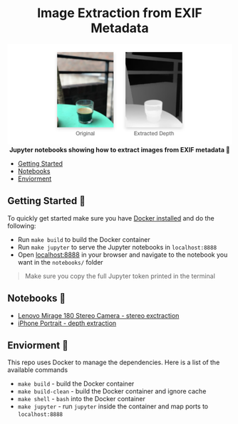 <h1 align="center">Image Extraction from EXIF Metadata</h1>
<p align="center">
<img src="https://github.com/juniorxsound/EXIF-Metadata-Image-Extraction/blob/master/samples/cover.png" alt="A depth-map extracted from iPhone Portait image" />
<br>
<b>Jupyter notebooks showing how to extract images from EXIF metadata 📝</b>
</p>

- [Getting Started](#getting-started)
- [Notebooks](#notebooks)
- [Enviorment](#enviorment)

## Getting Started 🚀
To quickly get started make sure you have [Docker installed](https://docs.docker.com/install/linux/docker-ce/ubuntu/) and do the following:
- Run `make build` to build the Docker container
- Run `make jupyter` to serve the Jupyter notebooks in `localhost:8888` 
- Open [localhost:8888](http://localhost:8888) in your browser and navigate to the notebook you want in the `notebooks/` folder
> Make sure you copy the full Jupyter token printed in the terminal

## Notebooks 📝
- [Lenovo Mirage 180 Stereo Camera - stereo exctraction](https://github.com/juniorxsound/EXIF-Metadata-Image-Extraction/blob/master/notebooks/Lenovo%20Mirage%20Camera.ipynb)
- [iPhone Portrait - depth extraction](https://github.com/juniorxsound/EXIF-Metadata-Image-Extraction/blob/master/notebooks/iPhone%20Portrait%20Depth.ipynb)

## Enviorment 🗻
This repo uses Docker to manage the dependencies. Here is a list of the available commands
- `make build` - build the Docker container
- `make build-clean` - build the Docker container and ignore cache
- `make shell` - `bash` into the Docker container
- `make jupyter` - run `jupyter` inside the container and map ports to `localhost:8888`
